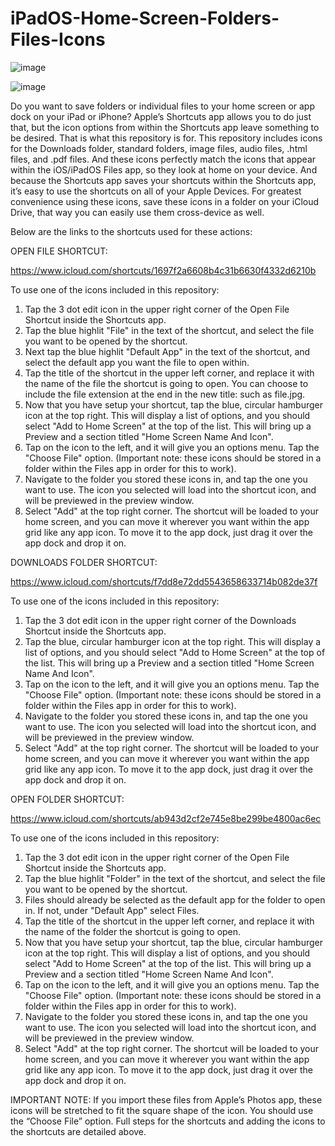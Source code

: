 # iPadOS-Home-Screen-Folders-Files-Icons

![image](https://user-images.githubusercontent.com/107877616/174652057-a11186dd-03fd-487a-a4d4-ae9ce2534f46.jpeg)

![image](https://user-images.githubusercontent.com/107877616/174650463-df884079-d007-4b24-9331-88b3e7620772.jpeg)

Do you want to save folders or individual files to your home screen or app dock on your iPad or iPhone?  Apple’s Shortcuts app allows you to do just that, but the icon options from within the Shortcuts app leave something to be desired.  That is what this repository is for.  This repository includes icons for the Downloads folder, standard folders, image files, audio files, .html files, and .pdf files.  And these icons perfectly match the icons that appear within the iOS/iPadOS Files app, so they look at home on your device.  And because the Shortcuts app saves your shortcuts within the Shortcuts app, it’s easy to use the shortcuts on all of your Apple Devices.  For greatest convenience using these icons, save these icons in a folder on your iCloud Drive, that way you can easily use them cross-device as well.

Below are the links to the shortcuts used for these actions:

OPEN FILE SHORTCUT:

https://www.icloud.com/shortcuts/1697f2a6608b4c31b6630f4332d6210b

To use one of the icons included in this repository:

1. Tap the 3 dot edit icon in the upper right corner of the Open File Shortcut inside the Shortcuts app.
2. Tap the blue highlit "File" in the text of the shortcut, and select the file you want to be opened by the shortcut.
3. Next tap the blue highlit "Default App" in the text of the shortcut, and select the default app you want the file to open within.
4. Tap the title of the shortcut in the upper left corner, and replace it with the name of the file the shortcut is going to open.  You can choose to include the file extension at the end in the new title: such as file.jpg.
5. Now that you have setup your shortcut, tap the blue, circular hamburger icon at the top right.  This will display a list of options, and you should select "Add to Home Screen" at the top of the list.  This will bring up a Preview and a section titled "Home Screen Name And Icon".
6. Tap on the icon to the left, and it will give you an options menu.  Tap the "Choose File" option.  (Important note: these icons should be stored in a folder within the Files app in order for this to work).
7. Navigate to the folder you stored these icons in, and tap the one you want to use.  The icon you selected will load into the shortcut icon, and will be previewed in the preview window.
8. Select "Add" at the top right corner.  The shortcut will be loaded to your home screen, and you can move it wherever you want within the app grid like any app icon.  To move it to the app dock, just drag it over the app dock and drop it on.

DOWNLOADS FOLDER SHORTCUT:

https://www.icloud.com/shortcuts/f7dd8e72dd5543658633714b082de37f

To use one of the icons included in this repository:

1. Tap the 3 dot edit icon in the upper right corner of the Downloads Shortcut inside the Shortcuts app.
2. Tap the blue, circular hamburger icon at the top right.  This will display a list of options, and you should select "Add to Home Screen" at the top of the list.  This will bring up a Preview and a section titled "Home Screen Name And Icon".
3. Tap on the icon to the left, and it will give you an options menu.  Tap the "Choose File" option.  (Important note: these icons should be stored in a folder within the Files app in order for this to work).
4. Navigate to the folder you stored these icons in, and tap the one you want to use.  The icon you selected will load into the shortcut icon, and will be previewed in the preview window.
5. Select "Add" at the top right corner.  The shortcut will be loaded to your home screen, and you can move it wherever you want within the app grid like any app icon.  To move it to the app dock, just drag it over the app dock and drop it on.

OPEN FOLDER SHORTCUT:

https://www.icloud.com/shortcuts/ab943d2cf2e745e8be299be4800ac6ec

To use one of the icons included in this repository:

1. Tap the 3 dot edit icon in the upper right corner of the Open File Shortcut inside the Shortcuts app.
2. Tap the blue highlit "Folder" in the text of the shortcut, and select the file you want to be opened by the shortcut.
3. Files should already be selected as the default app for the folder to open in.  If not, under "Default App" select Files.
4. Tap the title of the shortcut in the upper left corner, and replace it with the name of the folder the shortcut is going to open.
5. Now that you have setup your shortcut, tap the blue, circular hamburger icon at the top right.  This will display a list of options, and you should select "Add to Home Screen" at the top of the list.  This will bring up a Preview and a section titled "Home Screen Name And Icon".
6. Tap on the icon to the left, and it will give you an options menu.  Tap the "Choose File" option.  (Important note: these icons should be stored in a folder within the Files app in order for this to work).
7. Navigate to the folder you stored these icons in, and tap the one you want to use.  The icon you selected will load into the shortcut icon, and will be previewed in the preview window.
8. Select "Add" at the top right corner.  The shortcut will be loaded to your home screen, and you can move it wherever you want within the app grid like any app icon.  To move it to the app dock, just drag it over the app dock and drop it on.

IMPORTANT NOTE:
If you import these files from Apple’s Photos app, these icons will be stretched to fit the square shape of the icon.  You should use the “Choose File” option.  Full steps for the shortcuts and adding the icons to the shortcuts are detailed above.
